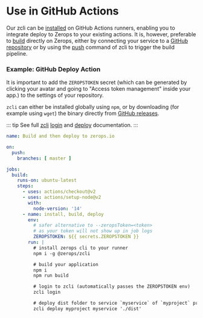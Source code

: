 # Use in GitHub Actions

Our zcli can be [installed](/documentation/cli/installation-authorization.html#installation) on GitHub Actions runners, enabling you to integrate deploy to Zerops to your existing actions. It is, however, preferable to [build](/documentation/build/how-zerops-build-works.html) directly on Zerops, either by connecting your service to a [GitHub repository](/documentation/github/github-integration.html) or by using the [push](/documentation/cli/available-commands.html#push-project-name-service-name) command of zcli to trigger the build pipeline.

### Example: GitHub Deploy Action

It is important to add the `ZEROPSTOKEN` secret (which can be generated by clicking your avatar and going to "Access token management" inside your app.) to the settings of your repository.

`zcli` can either be installed globally using `npm`, or by downloading (for example using `wget`) the binary directly from [GitHub releases](https://github.com/zeropsio/zcli/releases).

::: tip
See full [zcli](/documentation/cli/available-commands.html) [login](/documentation/cli/available-commands.html#login) and [deploy](/documentation/cli/available-commands.html#deploy-project-name-service-name-space-separated-files-or-directories) documentation.
:::

```yaml
name: Build and then deploy to zerops.io

on:
  push:
    branches: [ master ]

jobs:
  build:
    runs-on: ubuntu-latest
    steps:
      - uses: actions/checkout@v2
      - uses: actions/setup-node@v2
        with:
          node-version: '14'
      - name: install, build, deploy
        env:
          # safer alternative to --zeropsToken=<token>
          # as your token will not show up in job logs
          ZEROPSTOKEN: ${{ secrets.ZEROPSTOKEN }}
        run: |
          # install zerops cli to your runner
          npm i -g @zerops/zcli

          # build your application
          npm i
          npm run build

          # login to zcli (automatically passes the ZEROPSTOKEN env)
          zcli login

          # deploy dist folder to service `myservice` of `myproject` project
          zcli deploy myproject myservice './dist'
```
